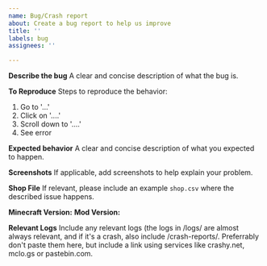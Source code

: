 ```yaml
---
name: Bug/Crash report
about: Create a bug report to help us improve
title: ''
labels: bug
assignees: ''

---
```


**Describe the bug**
A clear and concise description of what the bug is.

**To Reproduce**
Steps to reproduce the behavior:
1. Go to '...'
2. Click on '....'
3. Scroll down to '....'
4. See error

**Expected behavior**
A clear and concise description of what you expected to happen.

**Screenshots**
If applicable, add screenshots to help explain your problem.

**Shop File**
If relevant, please include an example `shop.csv` where the described issue happens.

**Minecraft Version:**
**Mod Version:**

**Relevant Logs**
Include any relevant logs (the logs in /logs/ are almost always relevant, and if it's a crash, also include /crash-reports/. Preferrably don't paste them here, but include a link using services like crashy.net, mclo.gs or pastebin.com.
